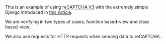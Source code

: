 This is an example of using <a href="https://www.google.com/recaptcha/about" target="_blank"><span class="link">reCAPTCHA V3</span></a> with the extremely simple Django introduced in <a href="https://rx-36.life/post/how-to-implement-recaptcha-v3-for-django/" target="_blank"><span class="link">this Article</span></a>.  

We are verifying in two types of cases, function based-view and class based-view.

We also use requests for HTTP requests when sending data to reCAPTCHA.